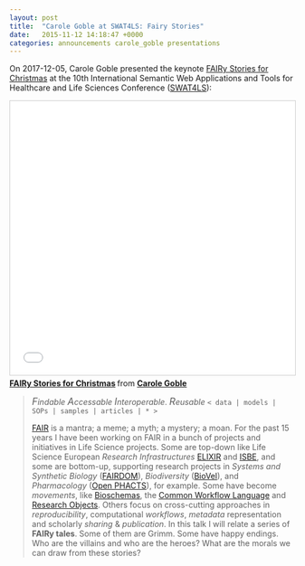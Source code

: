 ```yaml
---
layout: post
title:  "Carole Goble at SWAT4LS: Fairy Stories"
date:   2015-11-12 14:18:47 +0000
categories: announcements carole_goble presentations
---
```


On 2017-12-05, Carole Goble presented the keynote [FAIRy Stories for Christmas](https://www.slideshare.net/carolegoble/fairy-stories) at the 10th International Semantic Web Applications and Tools for Healthcare and Life Sciences Conference ([SWAT4LS](http://www.swat4ls.org/)):

<iframe style="border: 1px solid #CCC; border-width: 1px; margin-bottom: 5px; max-width: 100%;" src="//www.slideshare.net/slideshow/embed_code/key/57ZmpttHl5FMFy" height="485" width="595" allowfullscreen="" frameborder="0" marginwidth="0" marginheight="0" scrolling="no"></iframe>
<div style="margin-bottom: 5px;"><strong> <a title="FAIRy Stories" href="//www.slideshare.net/carolegoble/fairy-stories" target="_blank">FAIRy Stories for Christmas</a> </strong> from <strong><a href="https://www.slideshare.net/carolegoble" target="_blank">Carole Goble</a></strong></div>

<blockquote cite="https://www.slideshare.net/carolegoble/fairy-stories">
<em><big>F</big>indable</em> <em><big>A</big>ccessable</em> <em><big>I</big>nteroperable</em>. <em><big>R</big>eusable</em>
<code>&lt; data | models | SOPs | samples | articles | * &gt;</code>

<a href="https://doi.org/10.1038/sdata.2016.18">FAIR</a> is a mantra; a meme; a myth; a mystery; a moan. For the past 15 years I have been working on FAIR in a bunch of projects and initiatives in Life Science projects. Some are top-down like Life Science European <em>Research Infrastructures</em> <a href="https://www.elixir-europe.org/">ELIXIR</a> and <a href="http://isbe.org.uk/">ISBE</a>, and some are bottom-up, supporting research projects in <em>Systems and Synthetic Biology</em> (<a href="https://fair-dom.org/">FAIRDOM</a>), <em>Biodiversity</em> (<a href="https://www.biovel.eu/">BioVel</a>), and <em>Pharmacology</em> (<a href="https://www.openphacts.org/">Open PHACTS</a>), for example. Some have become <em>movements</em>, like <a href="http://bioschemas.org/">Bioschemas</a>, the <a href="Common Workflow Language">Common Workflow Language</a> and <a href="http://www.researchobject.org/">Research Objects</a>. Others focus on cross-cutting approaches in <em>reproducibility</em>, computational <em>workflows</em>, <em>metadata</em> representation and scholarly <em>sharing</em> &amp; <em>publication</em>. In this talk I will relate a series of <strong>FAIRy tales</strong>. Some of them are Grimm. Some have happy endings. Who are the villains and who are the heroes? What are the morals we can draw from these stories?</blockquote>
   </blockquote>
